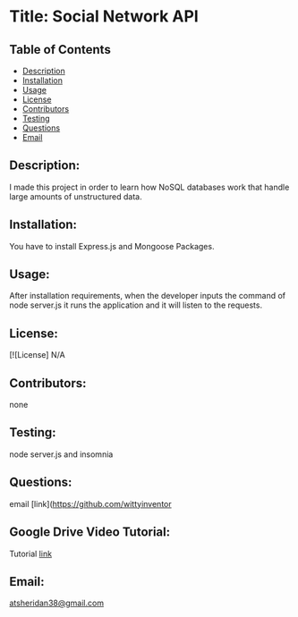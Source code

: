 
  # Title: Social Network API
  ## Table of Contents 
  - [Description](#description) 
  - [Installation](#installation) 
  - [Usage](#usage) 
  - [License](#license) 
  - [Contributors](#contributors) 
  - [Testing](#testing) 
  - [Questions](#questions) 
  - [Email](#email) 

  ## Description:  
  I made this project in order to learn how NoSQL databases work that handle large amounts of unstructured data.
    
  ## Installation: 
You have to install Express.js and Mongoose Packages.

  
  ## Usage: 
  After installation requirements, when the developer inputs the command of node server.js it runs the application and it will listen to the requests.
  
  ## License: 
  [![License] N/A
  
  ## Contributors: 
  none 
  
  ## Testing: 
  node server.js and insomnia
  
  ## Questions: 
  email [link](https://github.com/wittyinventor 

  ## Google Drive Video Tutorial: 
  Tutorial [link](https://drive.google.com/file/d/1Qz2HBbCG32CHlywJ0sMpD4DQCxrPRKhL/view?usp=sharing)

  
  ## Email: 
  atsheridan38@gmail.com

